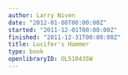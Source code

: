 ```yaml
---
author: Larry Niven
date: "2012-01-08T00:00:00Z"
started: "2011-12-01T00:00:00Z"
finished: "2011-12-31T00:00:00Z"
title: Lucifer's Hammer
type: book
openlibraryID: OL510435W
---
```


